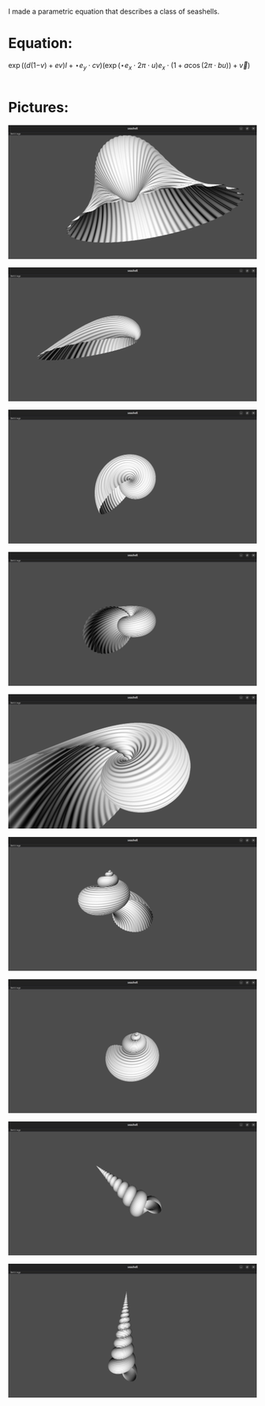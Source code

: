 I made a parametric equation that describes a class of seashells.

# Equation:

${{\exp\left({{{{\left({{{{d}} {{\left({{1}{-{v}}}\right)}}} + {{{e}} {{v}}}}\right)}} {{I}}} + {{{{\star e_y}}} \cdot {{c}} {{v}}}}\right)}} {{\left({{{{\exp\left({{{{\star e_x}}} \cdot {{2}} {{π}} \cdot {{u}}}\right)}} {{{e_x}}} \cdot {{\left({{1} + {{{a}} {{\cos\left( {{{2}} {{π}} \cdot {{b}} {{u}}}\right)}}}}\right)}}} + {\vec{v}}}\right)}}$<br><br>

# Pictures:

![](pics/pic1.png)

![](pics/pic2.png)

![](pics/pic3.png)

![](pics/pic4.png)

![](pics/pic5.png)

![](pics/pic6.png)

![](pics/pic7.png)

![](pics/pic8.png)

![](pics/pic9.png)
